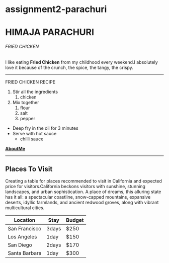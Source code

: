 # assignment2-parachuri
# HIMAJA PARACHURI
###### FRIED CHICKEN 

 I like eating **Fried Chicken** from my childhood every weekend.I absolutely love it because of the crunch, the spice, the tangy, the crispy. 
***
FRIED CHICKEN RECIPE

1. Stir all the ingredients
   1. chicken
2. Mix together      
   1. flour
   3. salt
   2. pepper

* Deep fry in the oil for 3 minutes         
* Serve with hot sauce 
    * chilli sauce


**[AboutMe](AboutMe.md)**

---
 ## Places To Visit

Creating a table for places recommended to visit in California and expected price for visitors.California beckons visitors with sunshine, stunning landscapes, and urban sophistication. A place of dreams, this alluring state has it all: a spectacular coastline, snow-capped mountains, expansive deserts, idyllic farmlands, and ancient redwood groves, along with vibrant multicultural cities.

|Location     | Stay   | Budget |
|-------------|--------|--------|
|San Francisco|3days   | $250   |
|Los Angeles  |1day    | $150   |
|San Diego    |2days   | $170   |
|Santa Barbara|1day    | $300   | 













